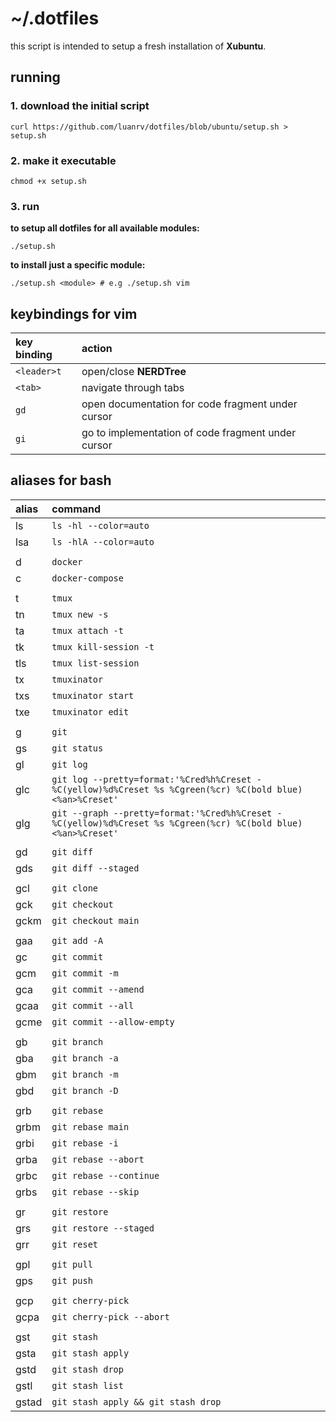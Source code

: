 # ~/.dotfiles

this script is intended to setup a fresh installation of **Xubuntu**.

## running

### 1. download the initial script

```
curl https://github.com/luanrv/dotfiles/blob/ubuntu/setup.sh > setup.sh
```

### 2. make it executable

```
chmod +x setup.sh
```

### 3. run

**to setup all dotfiles for all available modules:**

```
./setup.sh
```

**to install just a specific module:**

```
./setup.sh <module> # e.g ./setup.sh vim
```

## keybindings for vim

| key binding | action                              |
| :---------- | :---------------------------------- |
| `<leader>t` | open/close **NERDTree** |
| `<tab>`     | navigate through tabs |
| `gd`        | open documentation for code fragment under cursor |
| `gi`        | go to implementation of code fragment under cursor |

## aliases for bash

| alias       | command                              |
| :---------- | :---------------------------------- |
| ls          | `ls -hl --color=auto` |
| lsa         | `ls -hlA --color=auto` |
|             |  |
| d           | `docker` |
| c           | `docker-compose` |
|             |  |
| t           | `tmux` |
| tn          | `tmux new -s` |
| ta          | `tmux attach -t` |
| tk          | `tmux kill-session -t` |
| tls         | `tmux list-session` |
| tx          | `tmuxinator` |
| txs         | `tmuxinator start` |
| txe         | `tmuxinator edit` |
|             |  |
| g           | `git` |
| gs           | `git status` |
| gl           | `git log` |
| glc           | `git log --pretty=format:'%Cred%h%Creset -%C(yellow)%d%Creset %s %Cgreen(%cr) %C(bold blue)<%an>%Creset'` |
| glg           | `git --graph --pretty=format:'%Cred%h%Creset -%C(yellow)%d%Creset %s %Cgreen(%cr) %C(bold blue)<%an>%Creset'` |
|             |  |
| gd           | `git diff` |
| gds           | `git diff --staged` |
|             |  |
| gcl           | `git clone` |
| gck           | `git checkout` |
| gckm           | `git checkout main` |
|               |  |
| gaa           | `git add -A` |
| gc           | `git commit` |
| gcm           | `git commit -m` |
| gca           | `git commit --amend` |
| gcaa           | `git commit --all` |
| gcme           | `git commit --allow-empty` |
|               | |
| gb           | `git branch` |
| gba           | `git branch -a` |
| gbm           | `git branch -m` |
| gbd           | `git branch -D` |
|               | |
| grb           | `git rebase` |
| grbm           | `git rebase main` |
| grbi           | `git rebase -i` |
| grba           | `git rebase --abort` |
| grbc           | `git rebase --continue` |
| grbs           | `git rebase --skip` |
|               |  |
| gr           | `git restore` |
| grs           | `git restore --staged` |
| grr           | `git reset` |
|               |  |
| gpl           | `git pull` |
| gps           | `git push` |
|               |  |
| gcp           | `git cherry-pick` |
| gcpa           | `git cherry-pick --abort` |
|               |  |
| gst           | `git stash` |
| gsta           | `git stash apply` |
| gstd           | `git stash drop` |
| gstl           | `git stash list` |
| gstad           | `git stash apply && git stash drop` |
